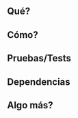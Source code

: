## Qué?

<!--- Explicación breve de los cambios realizado en el o los commits del PR -->

## Cómo?

<!--- Detalle de las tareas realizadas -->

## Pruebas/Tests

<!--- [OPCIONAL, eliminar en caso que no aplique] Listado de tests realizados, si aplica. -->

## Dependencias

<!--- [OPCIONAL, eliminar en caso que no aplique] Listado de tareas que son dependientes de esta tarea o bien el listado de dependencias que se requiere para el buen funcionamiento de lo desarrollado. -->

## Algo más?

<!--- [OPCIONAL, eliminar en caso que no aplique] Información extra que no encaja con las otras descripciones. -->
